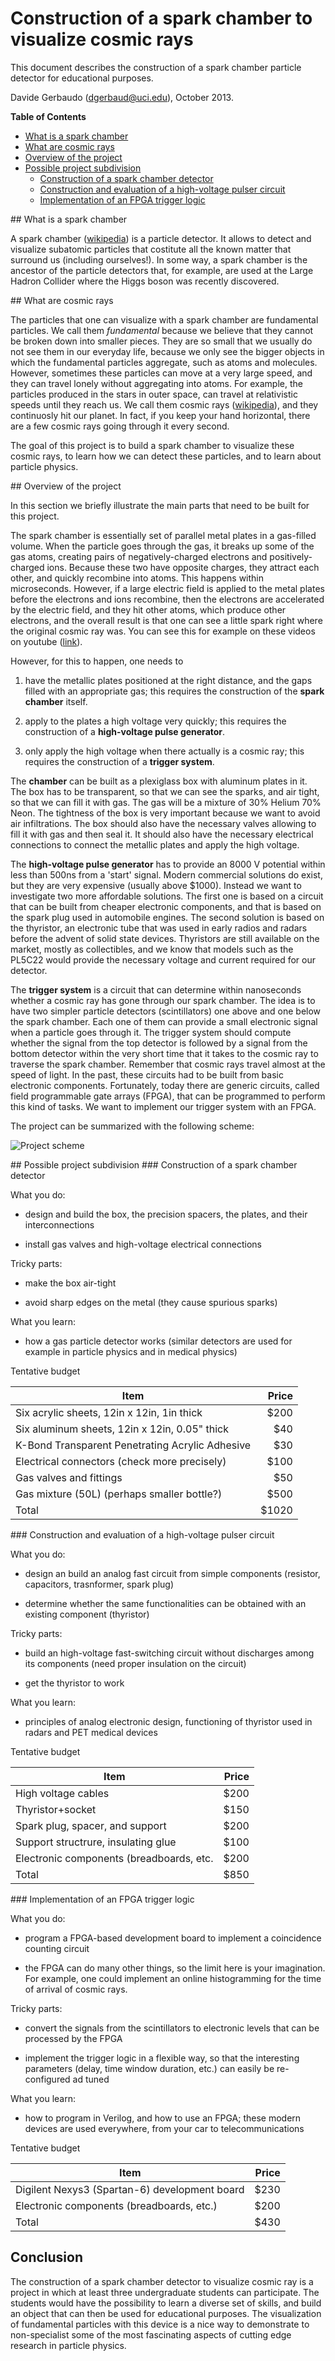 Construction of a spark chamber to visualize cosmic rays
==========

This document describes the construction of a spark chamber particle
detector for educational purposes.

Davide Gerbaudo (dgerbaud@uci.edu), October 2013.

**Table of Contents**

- [What is a spark chamber](#sparkchamber)
- [What are cosmic rays](#cosmic)
- [Overview of the project](#overview)
- [Possible project subdivision](#subdivision)
  - [Construction of a spark chamber detector](#constructionspark)
  - [Construction and evaluation of a high-voltage pulser circuit](#constructionpulse)
  - [Implementation of an FPGA trigger logic](#constructiontrigger)


<a name="sparkchamber"/>
## What is a spark chamber

A spark chamber
([wikipedia](http://en.wikipedia.org/wiki/Spark_chamber)) is a
particle detector. It allows to detect and visualize subatomic
particles that costitute all the known matter that surround us
(including ourselves!). In some way, a spark chamber is the ancestor
of the particle detectors that, for example, are used at the Large
Hadron Collider where the Higgs boson was recently discovered.

<a name="cosmic"/>
## What are cosmic rays

The particles that one can visualize with a spark chamber are
fundamental particles. We call them *fundamental* because we believe
that they cannot be broken down into smaller pieces. They are so small
that we usually do not see them in our everyday life, because we only
see the bigger objects in which the fundamental particles aggregate,
such as atoms and molecules. However, sometimes these particles can
move at a very large speed, and they can travel lonely without
aggregating into atoms.  For example, the particles produced in the
stars in outer space, can travel at relativistic speeds until they
reach us. We call them cosmic rays
([wikipedia](http://en.wikipedia.org/wiki/Cosmic_ray)), and they
continuosly hit our planet. In fact, if you keep your hand horizontal,
there are a few cosmic rays going through it every second.

The goal of this project is to build a spark chamber to visualize
these cosmic rays, to learn how we can detect these particles, and to
learn about particle physics.

<a name="overview"/>
## Overview of the project

In this section we briefly illustrate the main parts that need to
be built for this project.

The spark chamber is essentially set of parallel metal plates in a
gas-filled volume. When the particle goes through the gas, it breaks
up some of the gas atoms, creating pairs of negatively-charged
electrons and positively-charged ions. Because these two have opposite
charges, they attract each other, and quickly recombine into
atoms. This happens within microseconds. However, if a large electric
field is applied to the metal plates before the electrons and ions
recombine, then the electrons are accelerated by the electric field,
and they hit other atoms, which produce other electrons, and the
overall result is that one can see a little spark right where the
original cosmic ray was. You can see this for example on these videos
on youtube
([link](http://www.youtube.com/results?search_query=spark+chamber)).

However, for this to happen, one needs to

1.  have the metallic plates positioned at the right distance, and the
gaps filled with an appropriate gas; this requires the construction of
the **spark chamber** itself.

2.  apply to the plates a high voltage very quickly; this requires the
construction of a **high-voltage pulse generator**.

3.  only apply the high voltage when there actually is a cosmic ray;
this requires the construction of a **trigger system**.

The **chamber** can be built as a plexiglass box with aluminum plates
in it. The box has to be transparent, so that we can see the sparks,
and air tight, so that we can fill it with gas. The gas will be a
mixture of 30% Helium 70% Neon. The tightness of the box is very
important because we want to avoid air infiltrations. The box should
also have the necessary valves allowing to fill it with gas and then
seal it. It should also have the necessary electrical connections to
connect the metallic plates and apply the high voltage.

The **high-voltage pulse generator** has to provide an 8000 V
potential within less than 500ns from a 'start' signal. Modern
commercial solutions do exist, but they are very expensive (usually
above $1000). Instead we want to investigate two more affordable
solutions.  The first one is based on a circuit that can be built from
cheaper electronic components, and that is based on the spark plug
used in automobile engines. The second solution is based on the
thyristor, an electronic tube that was used in early radios and radars
before the advent of solid state devices. Thyristors are still
available on the market, mostly as collectibles, and we know that
models such as the PL5C22 would provide the necessary voltage and
current required for our detector.

The **trigger system** is a circuit that can determine within
nanoseconds whether a cosmic ray has gone through our spark
chamber. The idea is to have two simpler particle detectors
(scintillators) one above and one below the spark chamber. Each one of
them can provide a small electronic signal when a particle goes
through it. The trigger system should compute whether the signal from
the top detector is followed by a signal from the bottom detector
within the very short time that it takes to the cosmic ray to traverse
the spark chamber. Remember that cosmic rays travel almost at the
speed of light. In the past, these circuits had to be built from basic
electronic components. Fortunately, today there are generic circuits,
called field programmable gate arrays (FPGA), that can be programmed
to perform this kind of tasks. We want to implement our trigger system
with an FPGA.


The project can be summarized with the following scheme:

![Project scheme](images/project_scheme.png)

<a name="subdivision"/>
## Possible project subdivision

<a name="constructionspark"/>
### Construction of a spark chamber detector

What you do:

- design and build the box, the precision spacers, the plates, and
  their interconnections

- install gas valves and high-voltage electrical connections

Tricky parts:

- make the box air-tight

- avoid sharp edges on the metal (they cause spurious sparks)

What you learn:

- how a gas particle detector works (similar detectors are used for
  example in particle physics and in medical physics)

Tentative budget

| Item                                           | Price|
|------------------------------------------------|-----:|
| Six acrylic sheets, 12in x 12in, 1in thick     |  $200|
| Six aluminum sheets, 12in x 12in, 0.05" thick  |   $40|
| K-Bond Transparent Penetrating Acrylic Adhesive|   $30|
| Electrical connectors (check more precisely)   |  $100|
| Gas valves and fittings                        |   $50|
| Gas mixture (50L)  (perhaps smaller bottle?)   |  $500|
| Total                                          | $1020|

<a name="constructionpulse"/>
### Construction and evaluation of a high-voltage pulser circuit

What you do:

- design an build an analog fast circuit from simple components
  (resistor, capacitors, trasnformer, spark plug)

- determine whether the same functionalities can be obtained with an
  existing component (thyristor)

Tricky parts:

- build an high-voltage fast-switching circuit without discharges
  among its components (need proper insulation on the circuit)

- get the thyristor to work

What you learn:

- principles of analog electronic design, functioning of thyristor
  used in radars and PET medical devices

Tentative budget

| Item                                           | Price|
|------------------------------------------------|-----:|
| High voltage cables                            |  $200|
| Thyristor+socket                               |  $150|
| Spark plug, spacer, and support                |  $200|
| Support structrure, insulating glue            |  $100|
| Electronic components (breadboards, etc.       |  $200|
| Total                                          |  $850|

<a name="constructiontrigger"/>
### Implementation of an FPGA trigger logic

What you do:

- program a FPGA-based development board to implement a coincidence
  counting circuit

- the FPGA can do many other things, so the limit here is your
  imagination. For example, one could implement an online
  histogramming for the time of arrival of cosmic rays.

Tricky parts:

- convert the signals from the scintillators to electronic levels that
  can be processed by the FPGA

- implement the trigger logic in a flexible way, so that the
  interesting parameters (delay, time window duration, etc.) can
  easily be re-configured ad tuned

What you learn:

- how to program in Verilog, and how to use an FPGA; these modern
  devices are used everywhere, from your car to telecommunications

Tentative budget

| Item                                           | Price|
|------------------------------------------------|-----:|
| Digilent Nexys3 (Spartan-6) development board  |  $230|
| Electronic components (breadboards, etc.)      |  $200|
| Total                                          |  $430|

## Conclusion

The construction of a spark chamber detector to visualize cosmic ray
is a project in which at least three undergraduate students can
participate.  The students would have the possibility to learn a
diverse set of skills, and build an object that can then be used for
educational purposes. The visualization of fundamental particles with
this device is a nice way to demonstrate to non-specialist some of the
most fascinating aspects of cutting edge research in particle physics.

